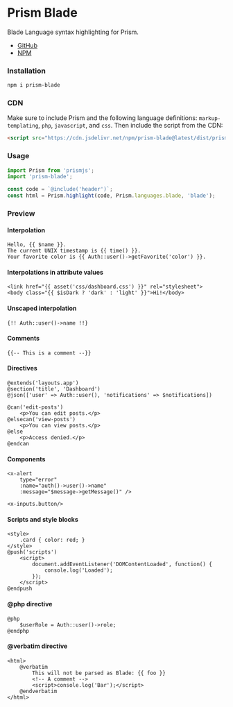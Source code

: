 # Prism Blade

Blade Language syntax highlighting for Prism.

- [GitHub](https://github.com/nicodevs/prism-blade)
- [NPM](https://www.npmjs.com/package/prism-blade)

### Installation

```sh
npm i prism-blade
```

### CDN

Make sure to include Prism and the following language definitions: `markup-templating`, `php`, `javascript`, and `css`. Then include the script from the CDN:

```html
<script src="https://cdn.jsdelivr.net/npm/prism-blade@latest/dist/prism-blade.min.js"></script>
```

### Usage

```js
import Prism from 'prismjs';
import 'prism-blade';

const code = `@include('header')`;
const html = Prism.highlight(code, Prism.languages.blade, 'blade');
```

### Preview

#### Interpolation

```blade
Hello, {{ $name }}.
The current UNIX timestamp is {{ time() }}.
Your favorite color is {{ Auth::user()->getFavorite('color') }}.
```

#### Interpolations in attribute values

```blade
<link href="{{ asset('css/dashboard.css') }}" rel="stylesheet">
<body class="{{ $isDark ? 'dark' : 'light' }}">Hi!</body>
```

#### Unscaped interpolation

```blade
{!! Auth::user()->name !!}
```

#### Comments

```blade
{{-- This is a comment --}}
```

#### Directives

```blade
@extends('layouts.app')
@section('title', 'Dashboard')
@json(['user' => Auth::user(), 'notifications' => $notifications])

@can('edit-posts')
    <p>You can edit posts.</p>
@elsecan('view-posts')
    <p>You can view posts.</p>
@else
    <p>Access denied.</p>
@endcan
```

#### Components

```blade
<x-alert
    type="error"
    :name="auth()->user()->name"
    :message="$message->getMessage()" />

<x-inputs.button/>
```

#### Scripts and style blocks

```blade
<style>
    .card { color: red; }
</style>
@push('scripts')
    <script>
        document.addEventListener('DOMContentLoaded', function() {
            console.log('Loaded');
        });
    </script>
@endpush
```

#### @php directive

```blade
@php
    $userRole = Auth::user()->role;
@endphp
```

#### @verbatim directive

```blade
<html>
    @verbatim
        This will not be parsed as Blade: {{ foo }}
        <!-- A comment -->
        <script>console.log('Bar');</script>
    @endverbatim
</html>
```
